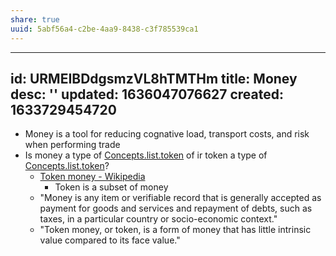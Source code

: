 ```yaml
---
share: true
uuid: 5abf56a4-c2be-4aa9-8438-c3f785539ca1
---
```

---
id: URMEIBDdgsmzVL8hTMTHm
title: Money
desc: ''
updated: 1636047076627
created: 1633729454720
---

* Money is a tool for reducing cognative load, transport costs, and risk when performing trade
* Is money a type of [Concepts.list.token](/undefined) of ir token a type of [Concepts.list.token](/undefined)?
  * [Token money - Wikipedia](https://en.wikipedia.org/wiki/Token_money)
    * Token is a subset of money
  * "Money is any item or verifiable record that is generally accepted as payment for goods and services and repayment of debts, such as taxes, in a particular country or socio-economic context."
  * "Token money, or token, is a form of money that has little intrinsic value compared to its face value."
